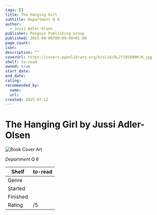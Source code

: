 ```yaml
---
tags: []
title: The Hanging Girl
subtitle: Department Q 6
author:
  - Jussi Adler-Olsen
publisher: Penguin Publishing Group
published: 2015-09-08T00:00:00+01:00
page_count:
isbn:
description: ""
coverUrl: https://covers.openlibrary.org/b/olid/OL27185890M-M.jpg
shelf: to-read
owned: true
start_date:
end_date:
rating:
recommended_by:
  name:
  url:
created: 2025-07-12
---
```


# The Hanging Girl by Jussi Adler-Olsen

![Book Cover Art](https://covers.openlibrary.org/b/olid/OL27185890M-M.jpg)

_Department Q 6_

| Shelf | to-read |
| --- | --- |
| Genre |  |
| Started |  |
| Finished |  |
| Rating | /5 |

